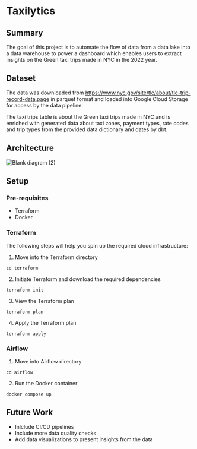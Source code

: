 # Taxilytics

## Summary

The goal of this project is to automate the flow of data from a data lake into a data warehouse to power a dashboard which enables users to extract insights on the Green taxi trips made in NYC in the 2022 year.

## Dataset

The data was downloaded from https://www.nyc.gov/site/tlc/about/tlc-trip-record-data.page in parquet format and loaded into Google Cloud Storage for access by the data pipeline. 

The taxi trips table is about the Green taxi trips made in NYC and is enriched with generated data about taxi zones, payment types, rate codes and trip types from the provided data dictionary and dates by dbt. 

## Architecture

![Blank diagram (2)](https://github.com/MRazaKazmi/Taxilytics/assets/23143869/16d02999-384e-4bf7-9afb-d86e511b814a)

## Setup

### Pre-requisites
- Terraform
- Docker

### Terraform

The following steps will help you spin up the required cloud infrastructure:

1. Move into the Terraform directory

`cd terraform`

2. Initiate Terraform and download the required dependencies

`terraform init`

3. View the Terraform plan

`terraform plan`

4. Apply the Terraform plan

`terraform apply`

### Airflow

1. Move into Airflow directory
   
`cd airflow`
   
2. Run the Docker container
   
`docker compose up`


## Future Work

- Inlclude CI/CD pipelines
- Include more data quality checks
- Add data visualizations to present insights from the data
